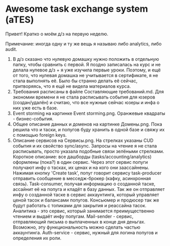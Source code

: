 # Awesome task exchange system (aTES)


Привет! Кратко о моём д/з на первую неделю.

Примечание: иногда одну и ту же вещь я называю либо analytics, либо audit.

1) В д/з сказано что нулевую домашку нужно положить в отдельную папку, чтобы сравнить с первой. Я поздно записалась на курс и не делала нулевое д/з + я уже изучила первые уроки. Поэтому, и ещё от того, что нулевая домашка не учитывается в сертификате, я не стала выполнять её. Было бы странно делать её сейчас, притворяясь, что я ещё не видела материалов курса.
2) Требования расписаны в файле Составляющие требований.md. Для экономии времени я не стала расписывать события для юзеров (создан/удалён) и считаю, что все нужные сейчас юзеры и инфа о них уже есть в базе.
3) Event storming на картинке Event storming.png. Оранжевые квадраты - бизнес-события.
4) Общее описание данных и доменов на картинке Домены.png. Пока решила что и таски, и попугов буду хранить в одной базе и свяжу их с помощью foreign keys. 
5) Описание сервисов на Сервисы.png. На стрелках указаны CUD события и их свойство sync/async. Запросы на чтение я не стала расписывать, просто указала подобные связи зелёными стрелками. 
Короткое описание: все дашборды (tasks/accounting/analytics) оформлены (пока?) в один сервис. Через этот сервис попуги получают инфу о тасках, их ценах и на кого они заассайнены. Нажимая кнопку 'Create task', попуг говорит сервису task-producer отправить сообщение в месседж-брокер (кафку, асинхронная связь). Task-consumer, получая информацию о созданной таске, ассайнит её на попуга и кладёт в базу данных. Так же он отправляет инфу о созданной таске в сервис аккаунтинга, который управляет ценой тасок и балансами попугов. Консьюмер и продюсер так же будут работать с топиками для закрытия и реассайна тасок. 
Аналитика - это сервис, который занимается преимущественно чтением и выдаёт инфу попугам. Mail-sender - сервис, отправляющий письма о выплаченных в конце дня деньгах. Возможно, эту функциональность можно сделать частью аккаунтинга. 
Auth-service - сервис, нужный для логина попугов и определения их роли.